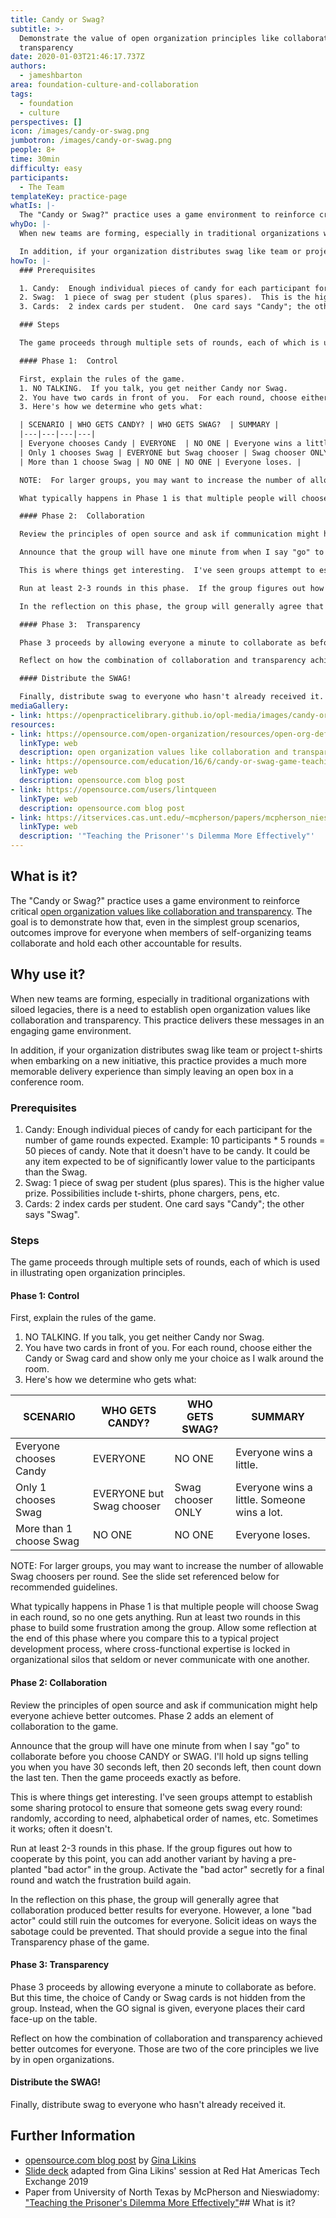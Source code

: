 ```yaml
---
title: Candy or Swag?
subtitle: >-
  Demonstrate the value of open organization principles like collaboration and
  transparency
date: 2020-01-03T21:46:17.737Z
authors:
  - jameshbarton
area: foundation-culture-and-collaboration
tags:
  - foundation
  - culture
perspectives: []
icon: /images/candy-or-swag.png
jumbotron: /images/candy-or-swag.png
people: 8+
time: 30min
difficulty: easy
participants:
  - The Team
templateKey: practice-page
whatIs: |-
  The "Candy or Swag?" practice uses a game environment to reinforce critical [open organization values like collaboration and transparency](https://opensource.com/open-organization/resources/open-org-definition).  The goal is to demonstrate how that, even in the simplest group scenarios, outcomes improve for everyone when members of self-organizing teams collaborate and hold each other accountable for results.
whyDo: |-
  When new teams are forming, especially in traditional organizations with siloed legacies, there is a need to establish open organization values like collaboration and transparency.  This practice delivers these messages in an engaging game environment.

  In addition, if your organization distributes swag like team or project t-shirts when embarking on a new initiative, this practice provides a much more memorable delivery experience than simply leaving an open box in a conference room.
howTo: |-
  ### Prerequisites

  1. Candy:  Enough individual pieces of candy for each participant for the number of game rounds expected.  Example:  10 participants * 5 rounds = 50 pieces of candy.  Note that it doesn't have to be candy.  It could be any item expected to be of significantly lower value to the participants than the Swag.
  2. Swag:  1 piece of swag per student (plus spares).  This is the higher value prize.  Possibilities include t-shirts, phone chargers, pens, etc.
  3. Cards:  2 index cards per student.  One card says "Candy"; the other says "Swag".

  ### Steps

  The game proceeds through multiple sets of rounds, each of which is used in illustrating open organization principles.

  #### Phase 1:  Control

  First, explain the rules of the game.
  1. NO TALKING.  If you talk, you get neither Candy nor Swag.
  2. You have two cards in front of you.  For each round, choose either the Candy or Swag card and show only me your choice as I walk around the room.
  3. Here's how we determine who gets what:

  | SCENARIO | WHO GETS CANDY? | WHO GETS SWAG?  | SUMMARY |
  |---|---|---|---|
  | Everyone chooses Candy | EVERYONE  | NO ONE | Everyone wins a little. |
  | Only 1 chooses Swag | EVERYONE but Swag chooser | Swag chooser ONLY | Everyone wins a little.  Someone wins a lot. |
  | More than 1 choose Swag | NO ONE | NO ONE | Everyone loses. |

  NOTE:  For larger groups, you may want to increase the number of allowable Swag choosers per round.  See the slide set referenced below for recommended guidelines.

  What typically happens in Phase 1 is that multiple people will choose Swag in each round, so no one gets anything.  Run at least two rounds in this phase to build some frustration among the group.  Allow some reflection at the end of this phase where you compare this to a typical project development process, where cross-functional expertise is locked in organizational silos that seldom or never communicate with one another.

  #### Phase 2:  Collaboration

  Review the principles of open source and ask if communication might help everyone achieve better outcomes.  Phase 2 adds an element of collaboration to the game.

  Announce that the group will have one minute from when I say "go" to collaborate before you choose CANDY or SWAG. I'll hold up signs telling you when you have 30 seconds left, then 20 seconds left, then count down the last ten.  Then the game proceeds exactly as before.

  This is where things get interesting.  I've seen groups attempt to establish some sharing protocol to ensure that someone gets swag every round:  randomly, according to need, alphabetical order of names, etc.  Sometimes it works; often it doesn't.

  Run at least 2-3 rounds in this phase.  If the group figures out how to cooperate by this point, you can add another variant by having a pre-planted "bad actor" in the group.  Activate the "bad actor" secretly for a final round and watch the frustration build again.

  In the reflection on this phase, the group will generally agree that collaboration produced better results for everyone.  However, a lone "bad actor" could still ruin the outcomes for everyone. Solicit ideas on ways the sabotage could be prevented.  That should provide a segue into the final Transparency phase of the game.

  #### Phase 3:  Transparency

  Phase 3 proceeds by allowing everyone a minute to collaborate as before.  But this time, the choice of Candy or Swag cards is not hidden from the group.  Instead, when the GO signal is given, everyone places their card face-up on the table.

  Reflect on how the combination of collaboration and transparency achieved better outcomes for everyone.  Those are two of the core principles we live by in open organizations.

  #### Distribute the SWAG!

  Finally, distribute swag to everyone who hasn't already received it.
mediaGallery:
- link: https://openpracticelibrary.github.io/opl-media/images/candy-or-swag.png
resources:
- link: https://opensource.com/open-organization/resources/open-org-definition
  linkType: web
  description: open organization values like collaboration and transparency
- link: https://opensource.com/education/16/6/candy-or-swag-game-teaching-open-source-kids
  linkType: web
  description: opensource.com blog post
- link: https://opensource.com/users/lintqueen
  linkType: web
  description: opensource.com blog post
- link: https://itservices.cas.unt.edu/~mcpherson/papers/mcpherson_nieswiadomy_jee.pdf
  linkType: web
  description: '"Teaching the Prisoner''s Dilemma More Effectively"'
---
```

## What is it?

The "Candy or Swag?" practice uses a game environment to reinforce critical [open organization values like collaboration and transparency](https://opensource.com/open-organization/resources/open-org-definition).  The goal is to demonstrate how that, even in the simplest group scenarios, outcomes improve for everyone when members of self-organizing teams collaborate and hold each other accountable for results.

## Why use it?

When new teams are forming, especially in traditional organizations with siloed legacies, there is a need to establish open organization values like collaboration and transparency.  This practice delivers these messages in an engaging game environment.

In addition, if your organization distributes swag like team or project t-shirts when embarking on a new initiative, this practice provides a much more memorable delivery experience than simply leaving an open box in a conference room.

### Prerequisites

1. Candy:  Enough individual pieces of candy for each participant for the number of game rounds expected.  Example:  10 participants * 5 rounds = 50 pieces of candy.  Note that it doesn't have to be candy.  It could be any item expected to be of significantly lower value to the participants than the Swag.
2. Swag:  1 piece of swag per student (plus spares).  This is the higher value prize.  Possibilities include t-shirts, phone chargers, pens, etc.
3. Cards:  2 index cards per student.  One card says "Candy"; the other says "Swag".

### Steps

The game proceeds through multiple sets of rounds, each of which is used in illustrating open organization principles.

#### Phase 1:  Control

First, explain the rules of the game.
1. NO TALKING.  If you talk, you get neither Candy nor Swag.
2. You have two cards in front of you.  For each round, choose either the Candy or Swag card and show only me your choice as I walk around the room.
3. Here's how we determine who gets what:

| SCENARIO | WHO GETS CANDY? | WHO GETS SWAG?  | SUMMARY |
|---|---|---|---|
| Everyone chooses Candy | EVERYONE  | NO ONE | Everyone wins a little. |
| Only 1 chooses Swag | EVERYONE but Swag chooser | Swag chooser ONLY | Everyone wins a little.  Someone wins a lot. |
| More than 1 choose Swag | NO ONE | NO ONE | Everyone loses. |

NOTE:  For larger groups, you may want to increase the number of allowable Swag choosers per round.  See the slide set referenced below for recommended guidelines.

What typically happens in Phase 1 is that multiple people will choose Swag in each round, so no one gets anything.  Run at least two rounds in this phase to build some frustration among the group.  Allow some reflection at the end of this phase where you compare this to a typical project development process, where cross-functional expertise is locked in organizational silos that seldom or never communicate with one another.

#### Phase 2:  Collaboration

Review the principles of open source and ask if communication might help everyone achieve better outcomes.  Phase 2 adds an element of collaboration to the game.

Announce that the group will have one minute from when I say "go" to collaborate before you choose CANDY or SWAG. I'll hold up signs telling you when you have 30 seconds left, then 20 seconds left, then count down the last ten.  Then the game proceeds exactly as before.

This is where things get interesting.  I've seen groups attempt to establish some sharing protocol to ensure that someone gets swag every round:  randomly, according to need, alphabetical order of names, etc.  Sometimes it works; often it doesn't.

Run at least 2-3 rounds in this phase.  If the group figures out how to cooperate by this point, you can add another variant by having a pre-planted "bad actor" in the group.  Activate the "bad actor" secretly for a final round and watch the frustration build again.

In the reflection on this phase, the group will generally agree that collaboration produced better results for everyone.  However, a lone "bad actor" could still ruin the outcomes for everyone. Solicit ideas on ways the sabotage could be prevented.  That should provide a segue into the final Transparency phase of the game.

#### Phase 3:  Transparency

Phase 3 proceeds by allowing everyone a minute to collaborate as before.  But this time, the choice of Candy or Swag cards is not hidden from the group.  Instead, when the GO signal is given, everyone places their card face-up on the table.

Reflect on how the combination of collaboration and transparency achieved better outcomes for everyone.  Those are two of the core principles we live by in open organizations.

#### Distribute the SWAG!

Finally, distribute swag to everyone who hasn't already received it.

## Further Information

* [opensource.com blog post](https://opensource.com/education/16/6/candy-or-swag-game-teaching-open-source-kids) by [Gina Likins](https://opensource.com/users/lintqueen)
* [Slide deck](./candy-or-swag-preso.pdf) adapted from Gina Likins' session at Red Hat Americas Tech Exchange 2019
* Paper from University of North Texas by McPherson and Nieswiadomy: ["Teaching the Prisoner's Dilemma More Effectively"](https://itservices.cas.unt.edu/~mcpherson/papers/mcpherson_nieswiadomy_jee.pdf)## What is it?


